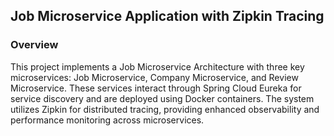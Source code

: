## Job Microservice Application with Zipkin Tracing
### Overview
This project implements a Job Microservice Architecture with three key microservices: Job Microservice, Company Microservice, and Review Microservice. These services interact through Spring Cloud Eureka for service discovery and are deployed using Docker containers. The system utilizes Zipkin for distributed tracing, providing enhanced observability and performance monitoring across microservices.
